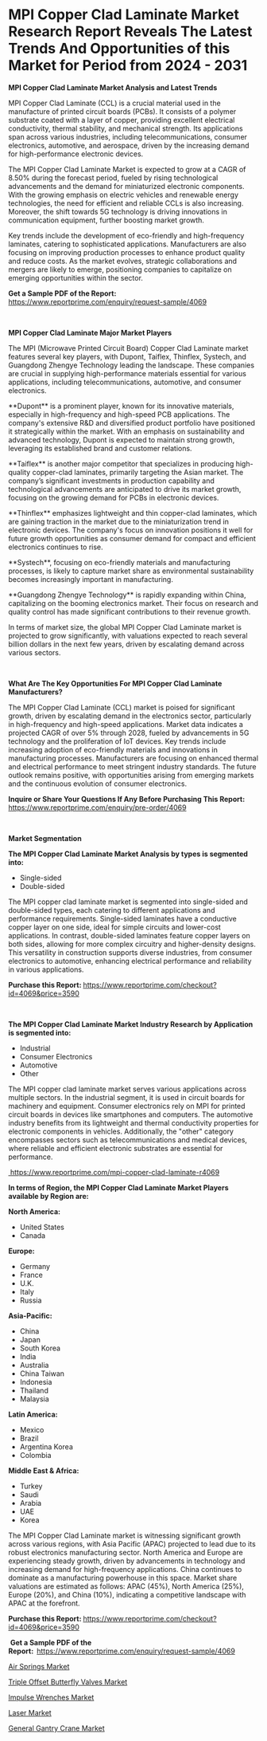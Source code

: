 <p><h1>MPI Copper Clad Laminate Market Research Report Reveals The Latest Trends And Opportunities of this Market for Period from 2024 - 2031</h1></p><p><strong>MPI Copper Clad Laminate Market Analysis and Latest Trends</strong></p>
<p><p>MPI Copper Clad Laminate (CCL) is a crucial material used in the manufacture of printed circuit boards (PCBs). It consists of a polymer substrate coated with a layer of copper, providing excellent electrical conductivity, thermal stability, and mechanical strength. Its applications span across various industries, including telecommunications, consumer electronics, automotive, and aerospace, driven by the increasing demand for high-performance electronic devices.</p><p>The MPI Copper Clad Laminate Market is expected to grow at a CAGR of 8.50% during the forecast period, fueled by rising technological advancements and the demand for miniaturized electronic components. With the growing emphasis on electric vehicles and renewable energy technologies, the need for efficient and reliable CCLs is also increasing. Moreover, the shift towards 5G technology is driving innovations in communication equipment, further boosting market growth. </p><p>Key trends include the development of eco-friendly and high-frequency laminates, catering to sophisticated applications. Manufacturers are also focusing on improving production processes to enhance product quality and reduce costs. As the market evolves, strategic collaborations and mergers are likely to emerge, positioning companies to capitalize on emerging opportunities within the sector.</p></p>
<p><strong>Get a Sample PDF of the Report:&nbsp;</strong> <a href="https://www.reportprime.com/enquiry/request-sample/4069">https://www.reportprime.com/enquiry/request-sample/4069</a></p>
<p>&nbsp;</p>
<p><strong>MPI Copper Clad Laminate Major Market Players</strong></p>
<p><p>The MPI (Microwave Printed Circuit Board) Copper Clad Laminate market features several key players, with Dupont, Taiflex, Thinflex, Systech, and Guangdong Zhengye Technology leading the landscape. These companies are crucial in supplying high-performance materials essential for various applications, including telecommunications, automotive, and consumer electronics.</p><p>**Dupont** is a prominent player, known for its innovative materials, especially in high-frequency and high-speed PCB applications. The company's extensive R&D and diversified product portfolio have positioned it strategically within the market. With an emphasis on sustainability and advanced technology, Dupont is expected to maintain strong growth, leveraging its established brand and customer relations.</p><p>**Taiflex** is another major competitor that specializes in producing high-quality copper-clad laminates, primarily targeting the Asian market. The company’s significant investments in production capability and technological advancements are anticipated to drive its market growth, focusing on the growing demand for PCBs in electronic devices.</p><p>**Thinflex** emphasizes lightweight and thin copper-clad laminates, which are gaining traction in the market due to the miniaturization trend in electronic devices. The company's focus on innovation positions it well for future growth opportunities as consumer demand for compact and efficient electronics continues to rise.</p><p>**Systech**, focusing on eco-friendly materials and manufacturing processes, is likely to capture market share as environmental sustainability becomes increasingly important in manufacturing.</p><p>**Guangdong Zhengye Technology** is rapidly expanding within China, capitalizing on the booming electronics market. Their focus on research and quality control has made significant contributions to their revenue growth.</p><p>In terms of market size, the global MPI Copper Clad Laminate market is projected to grow significantly, with valuations expected to reach several billion dollars in the next few years, driven by escalating demand across various sectors.</p></p>
<p>&nbsp;</p>
<p><strong>What Are The Key Opportunities For MPI Copper Clad Laminate Manufacturers?</strong></p>
<p><p>The MPI Copper Clad Laminate (CCL) market is poised for significant growth, driven by escalating demand in the electronics sector, particularly in high-frequency and high-speed applications. Market data indicates a projected CAGR of over 5% through 2028, fueled by advancements in 5G technology and the proliferation of IoT devices. Key trends include increasing adoption of eco-friendly materials and innovations in manufacturing processes. Manufacturers are focusing on enhanced thermal and electrical performance to meet stringent industry standards. The future outlook remains positive, with opportunities arising from emerging markets and the continuous evolution of consumer electronics.</p></p>
<p><strong>Inquire or Share Your Questions If Any Before Purchasing This Report:</strong> <a href="https://www.reportprime.com/enquiry/pre-order/4069">https://www.reportprime.com/enquiry/pre-order/4069</a></p>
<p>&nbsp;</p>
<p><strong>Market Segmentation</strong></p>
<p><strong>The MPI Copper Clad Laminate Market Analysis by types is segmented into:</strong></p>
<p><ul><li>Single-sided</li><li>Double-sided</li></ul></p>
<p><p>The MPI copper clad laminate market is segmented into single-sided and double-sided types, each catering to different applications and performance requirements. Single-sided laminates have a conductive copper layer on one side, ideal for simple circuits and lower-cost applications. In contrast, double-sided laminates feature copper layers on both sides, allowing for more complex circuitry and higher-density designs. This versatility in construction supports diverse industries, from consumer electronics to automotive, enhancing electrical performance and reliability in various applications.</p></p>
<p><strong>Purchase this Report:&nbsp;</strong><a href="https://www.reportprime.com/checkout?id=4069&price=3590">https://www.reportprime.com/checkout?id=4069&price=3590</a></p>
<p>&nbsp;</p>
<p><strong>The MPI Copper Clad Laminate Market Industry Research by Application is segmented into:</strong></p>
<p><ul><li>Industrial</li><li>Consumer Electronics</li><li>Automotive</li><li>Other</li></ul></p>
<p><p>The MPI copper clad laminate market serves various applications across multiple sectors. In the industrial segment, it is used in circuit boards for machinery and equipment. Consumer electronics rely on MPI for printed circuit boards in devices like smartphones and computers. The automotive industry benefits from its lightweight and thermal conductivity properties for electronic components in vehicles. Additionally, the "other" category encompasses sectors such as telecommunications and medical devices, where reliable and efficient electronic substrates are essential for performance.</p></p>
<p><a href="https://www.reportprime.com/mpi-copper-clad-laminate-r4069">&nbsp;https://www.reportprime.com/mpi-copper-clad-laminate-r4069</a></p>
<p><strong>In terms of Region, the MPI Copper Clad Laminate Market Players available by Region are:</strong></p>
<p>
    <p> <strong> North America: </strong>
        <ul>
            <li>United States</li>
            <li>Canada</li>
        </ul>
        </p> 
    <p> <strong> Europe: </strong>
        <ul>
            <li>Germany</li>
            <li>France</li>
            <li>U.K.</li>
            <li>Italy</li>
            <li>Russia</li>
        </ul>
        </p> 
    <p> <strong> Asia-Pacific: </strong>
        <ul>
            <li>China</li>
            <li>Japan</li>
            <li>South Korea</li>
            <li>India</li>
            <li>Australia</li>
            <li>China Taiwan</li>
            <li>Indonesia</li>
            <li>Thailand</li>
            <li>Malaysia</li>
        </ul>
        </p> 
    <p> <strong> Latin America: </strong>
        <ul>
            <li>Mexico</li>
            <li>Brazil</li>
            <li>Argentina Korea</li>
            <li>Colombia</li>
        </ul>
        </p> 
    <p> <strong> Middle East & Africa: </strong>
        <ul>
            <li>Turkey</li>
            <li>Saudi</li>
            <li>Arabia</li>
            <li>UAE</li>
            <li>Korea</li>
        </ul>
    </p>
    </p>
<p><p>The MPI Copper Clad Laminate market is witnessing significant growth across various regions, with Asia Pacific (APAC) projected to lead due to its robust electronics manufacturing sector. North America and Europe are experiencing steady growth, driven by advancements in technology and increasing demand for high-frequency applications. China continues to dominate as a manufacturing powerhouse in this space. Market share valuations are estimated as follows: APAC (45%), North America (25%), Europe (20%), and China (10%), indicating a competitive landscape with APAC at the forefront.</p></p>
<p><strong>Purchase this Report: </strong><a href="https://www.reportprime.com/checkout?id=4069&price=3590">https://www.reportprime.com/checkout?id=4069&price=3590</a></p>
<p>&nbsp;<strong>Get a Sample PDF of the Report:&nbsp;&nbsp;</strong><a href="https://www.reportprime.com/enquiry/request-sample/4069">https://www.reportprime.com/enquiry/request-sample/4069</a></p>
<p><strong></strong></p>
<p><p><a href="https://www.linkedin.com/pulse/what-growth-drivers-air-springs-market-comprehensive-study-products-yxwdc?trackingId=YtMdp40tSzCO4wEsfiWaQg%3D%3D">Air Springs Market</a></p><p><a href="https://www.linkedin.com/pulse/role-triple-offset-butterfly-valves-market-applications-oil-xkdrc?trackingId=iAHFF%2BJ0SC6FotR4xc38tA%3D%3D">Triple Offset Butterfly Valves Market</a></p><p><a href="https://issuu.com/reportprime-2/docs/impulse-wrenches-market-size-2030.p_d9467d5943762e">Impulse Wrenches Market</a></p><p><a href="https://www.linkedin.com/pulse/global-laser-market-focus-application-end-use-industry-type-quvac?trackingId=76f1jdBMQ0SAt58XyoYtAg%3D%3D">Laser Market</a></p><p><a href="https://issuu.com/reportprime-2/docs/general-gantry-crane-market-size-20_7415035a34bab0">General Gantry Crane Market</a></p></p>